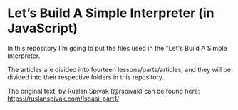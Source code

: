 # Let’s Build A Simple Interpreter (in JavaScript)

In this repository I'm going to put the files used in the "Let's Build A Simple Interpreter.

The articles are divided into fourteen lessons/parts/articles, and they will be divided into their respective folders in this repository.

The original text, by Ruslan Spivak (@rspivak) can be found here: https://ruslanspivak.com/lsbasi-part1/

